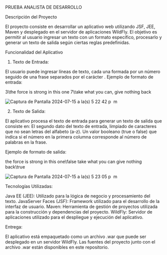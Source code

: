 PRUEBA ANALISTA DE DESARROLLO

Descripción del Proyecto

El proyecto consiste en desarrollar un aplicativo web utilizando JSF, JEE, Maven y desplegado en el servidor de aplicaciones WildFly. El objetivo es permitir al usuario ingresar un texto con un formato específico, procesarlo y generar un texto de salida según ciertas reglas predefinidas.

Funcionalidad del Aplicativo
1. Texto de Entrada:

El usuario puede ingresar líneas de texto, cada una formada por un número seguido de una frase separados por el carácter \.
Ejemplo de formato de entrada:

3\the force is strong in this one
7\take what you can, give nothing back

![Captura de Pantalla 2024-07-15 a la(s) 5 22 42 p  m](https://github.com/user-attachments/assets/b35517a9-6638-49bc-8bdb-79ca5e3fa599)


2. Texto de Salida:

El aplicativo procesa el texto de entrada para generar un texto de salida que consiste en:
El segundo dato del texto de entrada, limpiado de caracteres que no sean letras del alfabeto (a-z).
Un valor booleano (true o false) que indica si el número en la primera columna corresponde al número de palabras en la frase.

Ejemplo de formato de salida:

the force is strong in this one\false
take what you can give nothing back\true

![Captura de Pantalla 2024-07-15 a la(s) 5 23 05 p  m](https://github.com/user-attachments/assets/764889e9-7020-4af8-8547-cbb9dbb4a1e5)



Tecnologías Utilizadas:

Java EE (JEE): Utilizado para la lógica de negocio y procesamiento del texto.
JavaServer Faces (JSF): Framework utilizado para el desarrollo de la interfaz de usuario.
Maven: Herramienta de gestión de proyectos utilizada para la construcción y dependencias del proyecto.
WildFly: Servidor de aplicaciones utilizado para el despliegue y ejecución del aplicativo.


Entrega:

El aplicativo está empaquetado como un archivo .war que puede ser desplegado en un servidor WildFly. Las fuentes del proyecto junto con el archivo .war están disponibles en este repositorio.
